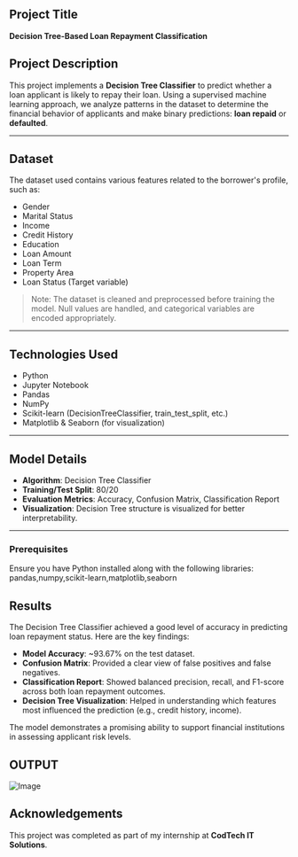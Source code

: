 ##  Project Title
**Decision Tree-Based Loan Repayment Classification**

##  Project Description

This project implements a **Decision Tree Classifier** to predict whether a loan applicant is likely to repay their loan. Using a supervised machine learning approach, we analyze patterns in the dataset to determine the financial behavior of applicants and make binary predictions: **loan repaid** or **defaulted**.

---

##  Dataset

The dataset used contains various features related to the borrower's profile, such as:
- Gender
- Marital Status
- Income
- Credit History
- Education
- Loan Amount
- Loan Term
- Property Area
- Loan Status (Target variable)

> Note: The dataset is cleaned and preprocessed before training the model. Null values are handled, and categorical variables are encoded appropriately.

---

##  Technologies Used

- Python
- Jupyter Notebook
- Pandas
- NumPy
- Scikit-learn (DecisionTreeClassifier, train_test_split, etc.)
- Matplotlib & Seaborn (for visualization)

---

##  Model Details

- **Algorithm**: Decision Tree Classifier
- **Training/Test Split**: 80/20
- **Evaluation Metrics**: Accuracy, Confusion Matrix, Classification Report
- **Visualization**: Decision Tree structure is visualized for better interpretability.

---
###  Prerequisites

Ensure you have Python installed along with the following libraries:
pandas,numpy,scikit-learn,matplotlib,seaborn

## Results

The Decision Tree Classifier achieved a good level of accuracy in predicting loan repayment status. Here are the key findings:

-  **Model Accuracy**: ~93.67% on the test dataset.
-  **Confusion Matrix**: Provided a clear view of false positives and false negatives.
-  **Classification Report**: Showed balanced precision, recall, and F1-score across both loan repayment outcomes.
-  **Decision Tree Visualization**: Helped in understanding which features most influenced the prediction (e.g., credit history, income).

The model demonstrates a promising ability to support financial institutions in assessing applicant risk levels.

## OUTPUT

![Image](https://github.com/user-attachments/assets/5edc9fba-9a14-4665-84aa-6232b6e2ef45)

##  Acknowledgements

This project was completed as part of my internship at **CodTech IT Solutions**.


